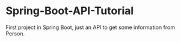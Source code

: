 # Spring-Boot-API-Tutorial
First project in Spring Boot, just an API to get some information from Person.

